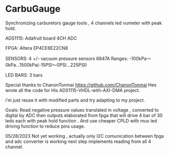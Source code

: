 # CarbuGauge
Synchronizing carburetors gauge tools , 4 channels led vumeter with peak hold.

ADS1115: Adafruit board 4CH ADC

FPGA:    Altera EP4CE6E22CN8

SENSORS: 4 +/- vacuum pressure sensors 6847A  Ranges: -100kPa～0kPa...1500kPa(-15PSI～0PSI...225PSI)

LED BARS: 3 bars 


Special thanks to ChanonTonmai  https://github.com/ChanonTonmai Hes wrote all the code for His ADS1115-VHDL-with-AXI-DMA project.
 
 i'm just reuse it with modified parts and try adapting to my project.


 Goals: Read negative pressure values translated in voltage , converted to digital by ADC then outputs elaborated from fpga that 
 will drive 4 bar of 30 leds each with peak hold function . And use cheaper CPLD with mux led driving function to reduce pins usage.


05/28/2023 Not yet working , actually only I2C comunication between fpga and adc converter is working 
           next step implements reading from all 4 channel.
